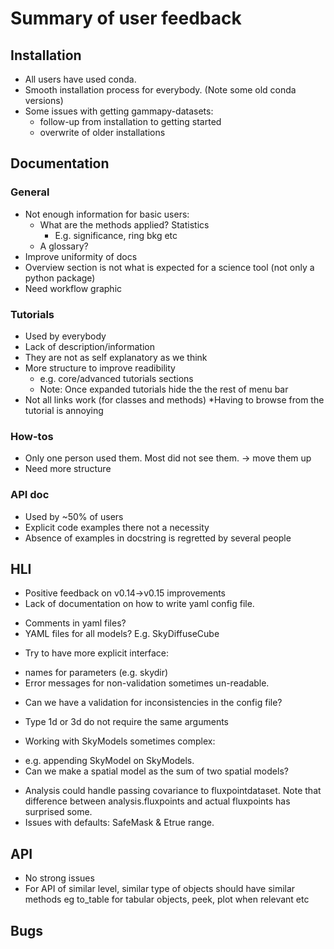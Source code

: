 # Summary of user feedback 

## Installation

- All users have used conda. 
- Smooth installation process for everybody. (Note some old conda versions)
- Some issues with getting gammapy-datasets: 
  * follow-up from installation to getting started
  * overwrite of older installations
  
## Documentation

### General
- Not enough information for basic users:
  * What are the methods applied? Statistics
    * E.g. significance, ring bkg etc
  * A glossary?
- Improve uniformity of docs
- Overview section is not what is expected for a science tool (not only a python package)
- Need workflow graphic

### Tutorials
- Used by everybody
- Lack of description/information
- They are not as self explanatory as we think
- More structure to improve readibility
  * e.g. core/advanced tutorials sections
  * Note: Once expanded tutorials hide the the rest of menu bar
- Not all links work (for classes and methods)
  *Having to browse from the tutorial is annoying 

### How-tos
- Only one person used them. Most did not see them. -> move them up
- Need more structure

### API doc 
- Used by ~50% of users
- Explicit code examples there not a necessity
- Absence of examples in docstring is regretted by several people

## HLI
- Positive feedback on v0.14->v0.15 improvements
- Lack of documentation on how to write yaml config file. 
 * Comments in yaml files?
 * YAML files for all models? E.g. SkyDiffuseCube
- Try to have more explicit interface:
 * names for parameters (e.g. skydir)
 * Error messages for non-validation sometimes un-readable.
- Can we have a validation for inconsistencies in the config file?
 * Type 1d or 3d do not require the same arguments
- Working with SkyModels sometimes complex:
 * e.g. appending SkyModel on SkyModels. 
 * Can we make a spatial model as the sum of two spatial models?
- Analysis could handle passing covariance to fluxpointdataset. Note that difference between analysis.fluxpoints and actual fluxpoints has surprised some.
- Issues with defaults: SafeMask & Etrue range.
  
## API

- No strong issues
- For API of similar level, similar type of objects should have similar methods eg to_table for tabular objects, peek, plot when relevant etc

  
## Bugs
  
  
